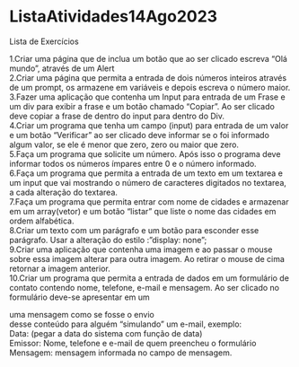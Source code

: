 # ListaAtividades14Ago2023
Lista de Exercícios 

1.Criar uma página que de inclua um botão que ao ser clicado escreva “Olá mundo”, através de um Alert <br>
2.Criar uma página que permita a entrada de dois números inteiros através de um prompt, os armazene em variáveis e depois escreva o número maior. <br>
3.Fazer uma aplicação que contenha um Input para entrada de um Frase e um div para exibir a frase e um botão chamado “Copiar”. Ao ser clicado deve  copiar a frase de dentro do input para dentro do Div. <br>
4.Criar um programa que tenha um campo (input) para entrada de um valor e um botão “Verificar” ao ser clicado deve informar se o foi informado algum valor, se ele é menor que zero, zero ou maior que zero. <br>
5.Faça um programa que solicite um número. Após isso o programa deve informar todos os números ímpares entre 0 e o número informado. <br>
6.Faça um programa que permita a entrada de um texto em um textarea e um input que vai mostrando o número de caracteres digitados no textarea, a cada alteração do textarea. <br>
7.Faça um programa que permita entrar com nome de cidades e armazenar em um array(vetor) e um botão “listar” que liste o nome das cidades em ordem alfabética. <br>
8.Criar um texto com um parágrafo e um botão para esconder esse parágrafo. Usar a alteração do estilo :”display: none”; <br>
9.Criar uma aplicação que contenha uma imagem e ao passar o mouse sobre essa imagem alterar para outra imagem. Ao retirar o mouse de cima  retornar a imagem anterior. <br>
10.Criar um programa que permita a entrada de dados em um formulário de contato contendo nome, telefone, e-mail e mensagem. Ao ser clicado no formulário deve-se apresentar em um <div> uma mensagem como se fosse o envio <br> desse conteúdo para alguém “simulando” um e-mail, exemplo:<br>
Data: (pegar a data do sistema com função de data) <br>
Emissor: Nome, telefone e e-mail de quem preencheu o formulário <br>
Mensagem: mensagem informada no campo de mensagem. <br>


